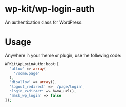 # wp-kit/wp-login-auth

An authentication class for WordPress.

# Usage

Anywhere in your theme or plugin, use the following code:

```php
WPKit\WpLoginAuth::boot([
  'allow' => array(
    '/some/page'
  ),
  'disallow' => array(),
  'logout_redirect' => '/page/login',
  'login_redirect' => home_url(),
  'mask_wp_login' => false
]);
```

